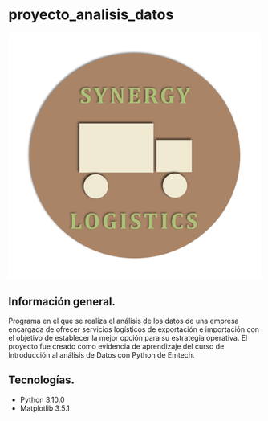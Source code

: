 # proyecto_analisis_datos
![Logo](https://github.com/ridanruled/proyecto_analisis_datos/blob/main/assets/logo.png)

## Información general.
Programa en el que se realiza el análisis de los datos de una empresa encargada de ofrecer servicios logísticos de exportación e importación con el objetivo de establecer
la mejor opción para su estrategia operativa. El proyecto fue creado como evidencia de aprendizaje del curso de Introducción al análisis de Datos con Python de Emtech.

## Tecnologías.
- Python 3.10.0
- Matplotlib 3.5.1
